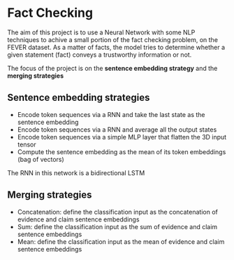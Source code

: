 # Fact Checking
The aim of this project is to use a Neural Network with some NLP techniques to achive a small portion of the fact checking problem, on the FEVER dataset.
As a matter of facts, the model tries to determine whether a given statement (fact) conveys a trustworthy information or not.

The focus of the project is on the **sentence embedding strategy** and the **merging strategies**

## Sentence embedding strategies
- Encode token sequences via a RNN and take the last state as the sentence embedding
- Encode token sequences via a RNN and average all the output states
- Encode token sequences via a simple MLP layer that flatten the 3D input tensor
- Compute the sentence embedding as the mean of its token embeddings (bag of vectors)

The RNN in this network is a bidirectional LSTM

## Merging strategies
- Concatenation: define the classification input as the concatenation of evidence and claim sentence embeddings
- Sum: define the classification input as the sum of evidence and claim sentence embeddings
- Mean: define the classification input as the mean of evidence and claim sentence embeddings

